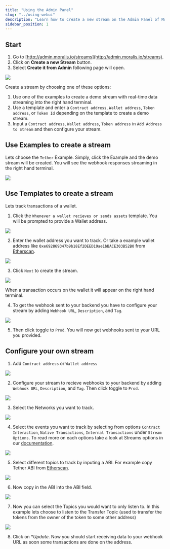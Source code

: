 ```yaml
---
title: "Using the Admin Panel"
slug: "../using-webui"
description: "Learn how to create a new stream on the Admin Panel of Moralis.io. Follow the step-by-step instructions to monitor your chosen address and receive data through a webhook URL."
sidebar_position: 1
---
```


## Start

1. Go to [http://admin.moralis.io/streams](http://admin.moralis.io/streams).
2. Click on **Create a new Stream** button.
3. Select **Create it from Admin** following page will open.

![](/img/content/211833828-4fc302a6-5cbd-49b7-bf12-c36000a39385.webp)

Create a stream by choosing one of these options:

1. Use one of the examples to create a demo stream with real-time data streaming into the right hand terminal.
2. Use a template and enter a `Contract address`, `Wallet address`, `Token address`, or `Token Id` depending on the template to create a demo stream.
3. Input a `Contract address`, `Wallet address`, `Token address` in `Add Address to Stream` and then configure your stream.

## Use Examples to create a stream

Lets choose the `Tether` Example. Simply, click the Example and the demo stream will be created. You will see the webhook responses streaming in the right hand terminal.

![](/img/content/211837760-817138fd-d450-4228-ac90-17d4f6de62d3.webp)

## Use Templates to create a stream

Lets track transactions of a wallet.

1. Click the `Whenever a wallet recieves or sends assets` template. You will be prompted to provide a Wallet address.

![](/img/content/211844836-fbc0f879-c1f5-46d2-ab3b-b0133c8d55f5.webp)

2. Enter the wallet address you want to track. Or take a example wallet address like `0xe692869347b9b18Ef2DEED19ae1bBACE303B52B0` from [Etherscan](https://etherscan.io/address/0xe692869347b9b18ef2deed19ae1bbace303b52b0).

![](/img/content/211853455-3b253115-c6cb-4cba-8b00-e8160f107fbb.webp)

3. Click `Next` to create the stream.

![](/img/content/211845459-74a0da71-c71a-4437-9650-0c1d00bc1592.webp)

When a transaction occurs on the wallet it will appear on the right hand terminal.

4. To get the webhook sent to your backend you have to configure your stream by adding `Webhook URL`, `Description`, and `Tag`.

![](/img/content/211852410-cc64277f-67b0-4377-acab-1a91cdf5c25f.webp)

5. Then click toggle to `Prod`. You will now get webhooks sent to your URL you provided.

## Configure your own stream

1. Add `Contract address` or `Wallet address`

![](/img/content/211853205-715c1383-7df1-4498-ae1c-31814d7d37c2.webp)

2. Configure your stream to recieve webhooks to your backend by adding `Webhook URL`, `Description`, and `Tag`. Then click toggle to `Prod`.

![](/img/content/211853455-3b253115-c6cb-4cba-8b00-e8160f107fbb.webp)

3. Select the Networks you want to track.

![](/img/content/211853590-a71f84ab-ab8c-40ca-9d28-452ba64e1de6.webp)

4. Select the events you want to track by selecting from options `Contract Interaction`, `Native Transactions`, `Internal Transactions` under `Stream Options`. To read more on each options take a look at Streams options in our [documentation](/useful-streams-options).

![](/img/content/211854294-e4507fe0-6995-4bfe-a995-a0c815b3da9d.webp)

5. Select different topics to track by inputing a ABI. For example copy Tether ABI from [Etherscan](https://etherscan.io/token/0xdac17f958d2ee523a2206206994597c13d831ec7#code).

![](/img/content/211855440-dd652198-ffb2-4018-aac6-359899548b47.webp)

6. Now copy in the ABI into the ABI field.

![](/img/content/211855796-3fba1383-5d07-42aa-8c14-18cd61ca23c4.webp)

7. Now you can select the Topics you would want to only listen to. In this example lets choose to listen to the Transfer Topic (used to transfer the tokens from the owner of the token to some other address)

![](/img/content/211856417-1497373b-21ec-41bc-8932-08a00d246eba.webp)

8. Click on \*_Update_. Now you should start receiving data to your webhook URL as soon some transactions are done on the address.

